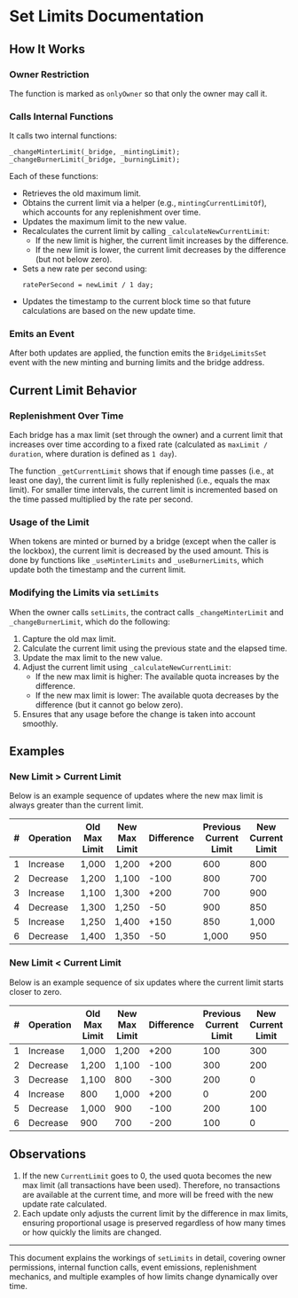 # Set Limits Documentation

## How It Works

### Owner Restriction

The function is marked as `onlyOwner` so that only the owner may call it.

### Calls Internal Functions

It calls two internal functions:

```solidity
_changeMinterLimit(_bridge, _mintingLimit);
_changeBurnerLimit(_bridge, _burningLimit);
```

Each of these functions:

- Retrieves the old maximum limit.
- Obtains the current limit via a helper (e.g., `mintingCurrentLimitOf`), which accounts for any replenishment over time.
- Updates the maximum limit to the new value.
- Recalculates the current limit by calling `_calculateNewCurrentLimit`:
  - If the new limit is higher, the current limit increases by the difference.
  - If the new limit is lower, the current limit decreases by the difference (but not below zero).
- Sets a new rate per second using:
  ```solidity
  ratePerSecond = newLimit / 1 day;
  ```
- Updates the timestamp to the current block time so that future calculations are based on the new update time.

### Emits an Event

After both updates are applied, the function emits the `BridgeLimitsSet` event with the new minting and burning limits and the bridge address.

## Current Limit Behavior

### Replenishment Over Time

Each bridge has a max limit (set through the owner) and a current limit that increases over time according to a fixed rate (calculated as `maxLimit / duration`, where duration is defined as `1 day`).

The function `_getCurrentLimit` shows that if enough time passes (i.e., at least one day), the current limit is fully replenished (i.e., equals the max limit). For smaller time intervals, the current limit is incremented based on the time passed multiplied by the rate per second.

### Usage of the Limit

When tokens are minted or burned by a bridge (except when the caller is the lockbox), the current limit is decreased by the used amount. This is done by functions like `_useMinterLimits` and `_useBurnerLimits`, which update both the timestamp and the current limit.

### Modifying the Limits via `setLimits`

When the owner calls `setLimits`, the contract calls `_changeMinterLimit` and `_changeBurnerLimit`, which do the following:

1. Capture the old max limit.
2. Calculate the current limit using the previous state and the elapsed time.
3. Update the max limit to the new value.
4. Adjust the current limit using `_calculateNewCurrentLimit`:
   - If the new max limit is higher: The available quota increases by the difference.
   - If the new max limit is lower: The available quota decreases by the difference (but it cannot go below zero).
5. Ensures that any usage before the change is taken into account smoothly.

## Examples

### New Limit > Current Limit

Below is an example sequence of updates where the new max limit is always greater than the current limit.

| #   | Operation | Old Max Limit | New Max Limit | Difference | Previous Current Limit | New Current Limit | Used Quota | Updated Rate (txs/sec) |
| --- | --------- | ------------- | ------------- | ---------- | ---------------------- | ----------------- | ---------- | ---------------------- |
| 1   | Increase  | 1,000         | 1,200         | +200       | 600                    | 800               | 400        | 0.01389                |
| 2   | Decrease  | 1,200         | 1,100         | -100       | 800                    | 700               | 400        | 0.01273                |
| 3   | Increase  | 1,100         | 1,300         | +200       | 700                    | 900               | 400        | 0.01505                |
| 4   | Decrease  | 1,300         | 1,250         | -50        | 900                    | 850               | 400        | 0.01446                |
| 5   | Increase  | 1,250         | 1,400         | +150       | 850                    | 1,000             | 400        | 0.01620                |
| 6   | Decrease  | 1,400         | 1,350         | -50        | 1,000                  | 950               | 400        | 0.01562                |

### New Limit < Current Limit

Below is an example sequence of six updates where the current limit starts closer to zero.

| #   | Operation | Old Max Limit | New Max Limit | Difference | Previous Current Limit | New Current Limit | Used Quota | Updated Rate (txs/sec) |
| --- | --------- | ------------- | ------------- | ---------- | ---------------------- | ----------------- | ---------- | ---------------------- |
| 1   | Increase  | 1,000         | 1,200         | +200       | 100                    | 300               | 900        | 0.01389                |
| 2   | Decrease  | 1,200         | 1,100         | -100       | 300                    | 200               | 900        | 0.01273                |
| 3   | Decrease  | 1,100         | 800           | -300       | 200                    | 0                 | 800        | 0.00926                |
| 4   | Increase  | 800           | 1,000         | +200       | 0                      | 200               | 800        | 0.01157                |
| 5   | Decrease  | 1,000         | 900           | -100       | 200                    | 100               | 800        | 0.01042                |
| 6   | Decrease  | 900           | 700           | -200       | 100                    | 0                 | 700        | 0.00810                |

## Observations

1. If the new `CurrentLimit` goes to 0, the used quota becomes the new max limit (all transactions have been used). Therefore, no transactions are available at the current time, and more will be freed with the new update rate calculated.
2. Each update only adjusts the current limit by the difference in max limits, ensuring proportional usage is preserved regardless of how many times or how quickly the limits are changed.

---

This document explains the workings of `setLimits` in detail, covering owner permissions, internal function calls, event emissions, replenishment mechanics, and multiple examples of how limits change dynamically over time.

